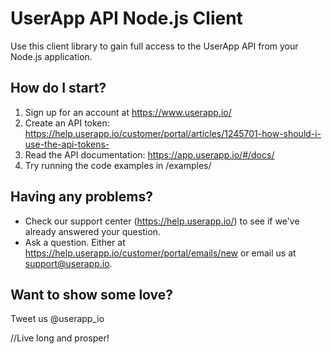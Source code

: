 UserApp API Node.js Client
================================

Use this client library to gain full access to the UserApp API from your Node.js application.

## How do I start?

1. Sign up for an account at https://www.userapp.io/
2. Create an API token: https://help.userapp.io/customer/portal/articles/1245701-how-should-i-use-the-api-tokens-
2. Read the API documentation: https://app.userapp.io/#/docs/
3. Try running the code examples in /examples/

## Having any problems?

* Check our support center (https://help.userapp.io/) to see if we've already answered your question.
* Ask a question. Either at https://help.userapp.io/customer/portal/emails/new or email us at support@userapp.io.

## Want to show some love?

Tweet us @userapp_io


//Live long and prosper!